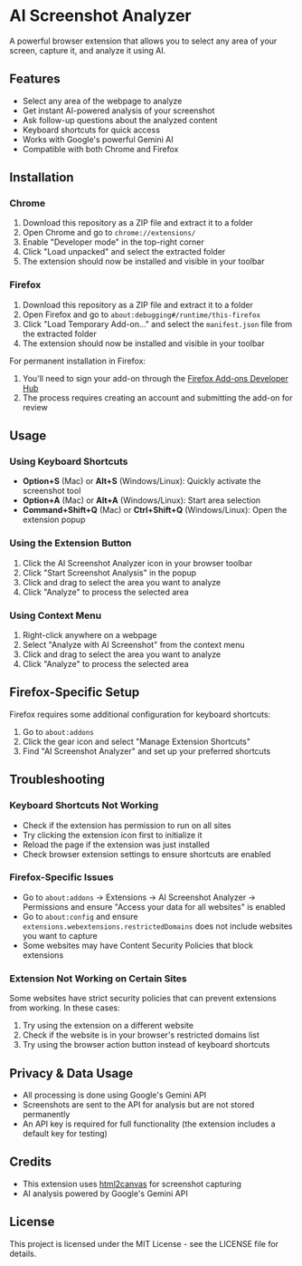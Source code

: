 # AI Screenshot Analyzer

A powerful browser extension that allows you to select any area of your screen, capture it, and analyze it using AI.

## Features

- Select any area of the webpage to analyze
- Get instant AI-powered analysis of your screenshot
- Ask follow-up questions about the analyzed content
- Keyboard shortcuts for quick access
- Works with Google's powerful Gemini AI
- Compatible with both Chrome and Firefox

## Installation

### Chrome

1. Download this repository as a ZIP file and extract it to a folder
2. Open Chrome and go to `chrome://extensions/`
3. Enable "Developer mode" in the top-right corner
4. Click "Load unpacked" and select the extracted folder
5. The extension should now be installed and visible in your toolbar

### Firefox

1. Download this repository as a ZIP file and extract it to a folder
2. Open Firefox and go to `about:debugging#/runtime/this-firefox`
3. Click "Load Temporary Add-on..." and select the `manifest.json` file from the extracted folder
4. The extension should now be installed and visible in your toolbar

For permanent installation in Firefox:

1. You'll need to sign your add-on through the [Firefox Add-ons Developer Hub](https://addons.mozilla.org/en-US/developers/)
2. The process requires creating an account and submitting the add-on for review

## Usage

### Using Keyboard Shortcuts

- **Option+S** (Mac) or **Alt+S** (Windows/Linux): Quickly activate the screenshot tool
- **Option+A** (Mac) or **Alt+A** (Windows/Linux): Start area selection
- **Command+Shift+Q** (Mac) or **Ctrl+Shift+Q** (Windows/Linux): Open the extension popup

### Using the Extension Button

1. Click the AI Screenshot Analyzer icon in your browser toolbar
2. Click "Start Screenshot Analysis" in the popup
3. Click and drag to select the area you want to analyze
4. Click "Analyze" to process the selected area

### Using Context Menu

1. Right-click anywhere on a webpage
2. Select "Analyze with AI Screenshot" from the context menu
3. Click and drag to select the area you want to analyze
4. Click "Analyze" to process the selected area

## Firefox-Specific Setup

Firefox requires some additional configuration for keyboard shortcuts:

1. Go to `about:addons`
2. Click the gear icon and select "Manage Extension Shortcuts"
3. Find "AI Screenshot Analyzer" and set up your preferred shortcuts

## Troubleshooting

### Keyboard Shortcuts Not Working

- Check if the extension has permission to run on all sites
- Try clicking the extension icon first to initialize it
- Reload the page if the extension was just installed
- Check browser extension settings to ensure shortcuts are enabled

### Firefox-Specific Issues

- Go to `about:addons` → Extensions → AI Screenshot Analyzer → Permissions and ensure "Access your data for all websites" is enabled
- Go to `about:config` and ensure `extensions.webextensions.restrictedDomains` does not include websites you want to capture
- Some websites may have Content Security Policies that block extensions

### Extension Not Working on Certain Sites

Some websites have strict security policies that can prevent extensions from working. In these cases:

1. Try using the extension on a different website
2. Check if the website is in your browser's restricted domains list
3. Try using the browser action button instead of keyboard shortcuts

## Privacy & Data Usage

- All processing is done using Google's Gemini API
- Screenshots are sent to the API for analysis but are not stored permanently
- An API key is required for full functionality (the extension includes a default key for testing)

## Credits

- This extension uses [html2canvas](https://html2canvas.hertzen.com/) for screenshot capturing
- AI analysis powered by Google's Gemini API

## License

This project is licensed under the MIT License - see the LICENSE file for details.
